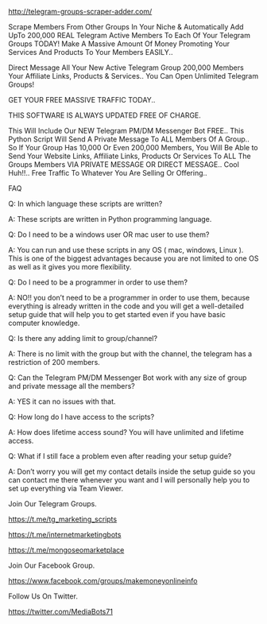 http://telegram-groups-scraper-adder.com/


Scrape Members From Other Groups In Your Niche & Automatically Add UpTo 200,000 REAL Telegram Active Members To Each Of Your Telegram Groups TODAY! Make A Massive Amount Of Money Promoting Your Services And Products To Your Members EASILY..

Direct Message All Your New Active Telegram Group 200,000 Members Your Affiliate Links, Products & Services.. You Can Open Unlimited Telegram Groups!

GET YOUR FREE MASSIVE TRAFFIC TODAY..

THIS SOFTWARE IS ALWAYS UPDATED FREE OF CHARGE.

This Will Include Our NEW Telegram PM/DM Messenger Bot FREE.. This Python Script Will Send A Private Message To ALL Members Of A Group.. So If Your Group Has 10,000 Or Even 200,000 Members, You Will Be Able to Send Your Website Links, Affiliate Links, Products Or Services To ALL The Groups Members VIA PRIVATE MESSAGE OR DIRECT MESSAGE.. Cool Huh!!.. Free Traffic To Whatever You Are Selling Or Offering.. 

FAQ

Q: In which language these scripts are written?

A: These scripts are written in Python programming language.

Q: Do I need to be a windows user OR mac user to use them?

A: You can run and use these scripts in any OS ( mac, windows, Linux ). This is one of the biggest advantages because you are not limited to one OS as well as it gives you more flexibility.

Q: Do I need to be a programmer in order to use them?

A: NO!! you don’t need to be a programmer in order to use them, because everything is already written in the code and you will get a well-detailed setup guide that will help you to get started even if you have basic computer knowledge.

Q: Is there any adding limit to group/channel?

A: There is no limit with the group but with the channel, the telegram has a restriction of 200 members.

Q: Can the Telegram PM/DM Messenger Bot work with any size of group and private message all the members?

A: YES it can no issues with that.

Q: How long do I have access to the scripts?

A: How does lifetime access sound? You will have unlimited and lifetime access.

Q: What if I still face a problem even after reading your setup guide?

A: Don’t worry you will get my contact details inside the setup guide so you can contact me there whenever you want and I will personally help you to set up everything via Team Viewer.



Join Our Telegram Groups.

https://t.me/tg_marketing_scripts

https://t.me/internetmarketingbots

https://t.me/mongoseomarketplace


Join Our Facebook Group.


https://www.facebook.com/groups/makemoneyonlineinfo


Follow Us On Twitter.

https://twitter.com/MediaBots71


